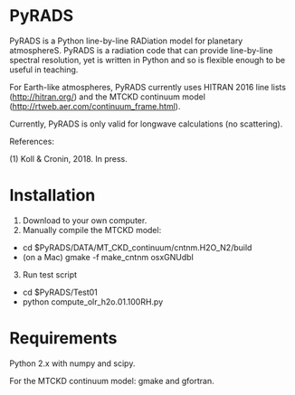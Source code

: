 # PyRADS
PyRADS is a Python line-by-line RADiation model for planetary atmosphereS. PyRADS is a radiation code that can provide line-by-line spectral resolution, yet is written in Python and so is flexible enough to be useful in teaching.

For Earth-like atmospheres, PyRADS currently uses HITRAN 2016 line lists (http://hitran.org/) and the MTCKD continuum model (http://rtweb.aer.com/continuum_frame.html). 

Currently, PyRADS is only valid for longwave calculations (no scattering).

References:

(1) Koll & Cronin, 2018. In press.

# Installation
1) Download to your own computer.
2) Manually compile the MTCKD model:
- cd $PyRADS/DATA/MT_CKD_continuum/cntnm.H2O_N2/build
- (on a Mac) gmake -f make_cntnm osxGNUdbl
3) Run test script
- cd $PyRADS/Test01
- python compute_olr_h2o.01.100RH.py

# Requirements
Python 2.x with numpy and scipy.

For the MTCKD continuum model: gmake and gfortran.
